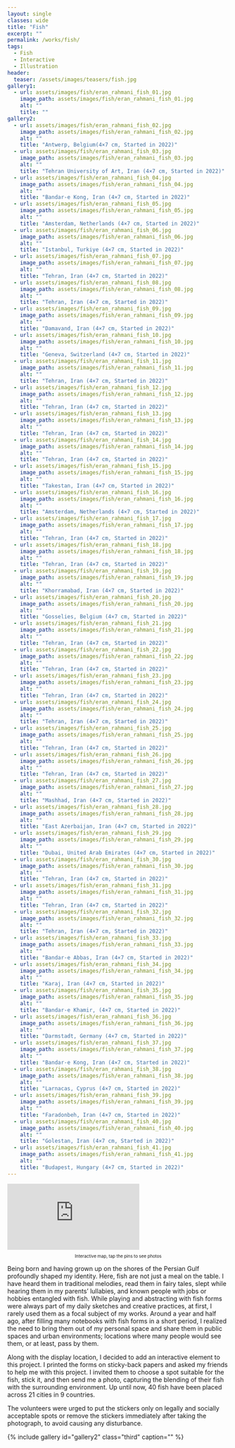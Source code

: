 ```yaml
---
layout: single
classes: wide
title: "Fish"
excerpt: ""
permalink: /works/fish/
tags:
  - Fish
  - Interactive
  - Illustration
header:
  teaser: /assets/images/teasers/fish.jpg 
gallery1:
  - url: assets/images/fish/eran_rahmani_fish_01.jpg
    image_path: assets/images/fish/eran_rahmani_fish_01.jpg
    alt: ""
    title: ""
gallery2:
  - url: assets/images/fish/eran_rahmani_fish_02.jpg
    image_path: assets/images/fish/eran_rahmani_fish_02.jpg
    alt: ""
    title: "Antwerp, Belgium(4×7 cm, Started in 2022)"
  - url: assets/images/fish/eran_rahmani_fish_03.jpg
    image_path: assets/images/fish/eran_rahmani_fish_03.jpg
    alt: ""
    title: "Tehran University of Art, Iran (4×7 cm, Started in 2022)"
  - url: assets/images/fish/eran_rahmani_fish_04.jpg
    image_path: assets/images/fish/eran_rahmani_fish_04.jpg
    alt: ""
    title: "Bandar-e Kong, Iran (4×7 cm, Started in 2022)"
  - url: assets/images/fish/eran_rahmani_fish_05.jpg
    image_path: assets/images/fish/eran_rahmani_fish_05.jpg
    alt: ""
    title: "Amsterdam, Netherlands (4×7 cm, Started in 2022)"
  - url: assets/images/fish/eran_rahmani_fish_06.jpg
    image_path: assets/images/fish/eran_rahmani_fish_06.jpg
    alt: ""
    title: "Istanbul, Turkiye (4×7 cm, Started in 2022)"
  - url: assets/images/fish/eran_rahmani_fish_07.jpg
    image_path: assets/images/fish/eran_rahmani_fish_07.jpg
    alt: ""
    title: "Tehran, Iran (4×7 cm, Started in 2022)"
  - url: assets/images/fish/eran_rahmani_fish_08.jpg
    image_path: assets/images/fish/eran_rahmani_fish_08.jpg
    alt: ""
    title: "Tehran, Iran (4×7 cm, Started in 2022)"
  - url: assets/images/fish/eran_rahmani_fish_09.jpg
    image_path: assets/images/fish/eran_rahmani_fish_09.jpg
    alt: ""
    title: "Damavand, Iran (4×7 cm, Started in 2022)"
  - url: assets/images/fish/eran_rahmani_fish_10.jpg
    image_path: assets/images/fish/eran_rahmani_fish_10.jpg
    alt: ""
    title: "Geneva, Switzerland (4×7 cm, Started in 2022)"
  - url: assets/images/fish/eran_rahmani_fish_11.jpg
    image_path: assets/images/fish/eran_rahmani_fish_11.jpg
    alt: ""
    title: "Tehran, Iran (4×7 cm, Started in 2022)"
  - url: assets/images/fish/eran_rahmani_fish_12.jpg
    image_path: assets/images/fish/eran_rahmani_fish_12.jpg
    alt: ""
    title: "Tehran, Iran (4×7 cm, Started in 2022)"
  - url: assets/images/fish/eran_rahmani_fish_13.jpg
    image_path: assets/images/fish/eran_rahmani_fish_13.jpg
    alt: ""
    title: "Tehran, Iran (4×7 cm, Started in 2022)"
  - url: assets/images/fish/eran_rahmani_fish_14.jpg
    image_path: assets/images/fish/eran_rahmani_fish_14.jpg
    alt: ""
    title: "Tehran, Iran (4×7 cm, Started in 2022)"
  - url: assets/images/fish/eran_rahmani_fish_15.jpg
    image_path: assets/images/fish/eran_rahmani_fish_15.jpg
    alt: ""
    title: "Takestan, Iran (4×7 cm, Started in 2022)"
  - url: assets/images/fish/eran_rahmani_fish_16.jpg
    image_path: assets/images/fish/eran_rahmani_fish_16.jpg
    alt: ""
    title: "Amsterdam, Netherlands (4×7 cm, Started in 2022)"
  - url: assets/images/fish/eran_rahmani_fish_17.jpg
    image_path: assets/images/fish/eran_rahmani_fish_17.jpg
    alt: ""
    title: "Tehran, Iran (4×7 cm, Started in 2022)"
  - url: assets/images/fish/eran_rahmani_fish_18.jpg
    image_path: assets/images/fish/eran_rahmani_fish_18.jpg
    alt: ""
    title: "Tehran, Iran (4×7 cm, Started in 2022)"
  - url: assets/images/fish/eran_rahmani_fish_19.jpg
    image_path: assets/images/fish/eran_rahmani_fish_19.jpg
    alt: ""
    title: "Khorramabad, Iran (4×7 cm, Started in 2022)"
  - url: assets/images/fish/eran_rahmani_fish_20.jpg
    image_path: assets/images/fish/eran_rahmani_fish_20.jpg
    alt: ""
    title: "Gosselies, Belgium (4×7 cm, Started in 2022)"
  - url: assets/images/fish/eran_rahmani_fish_21.jpg
    image_path: assets/images/fish/eran_rahmani_fish_21.jpg
    alt: ""
    title: "Tehran, Iran (4×7 cm, Started in 2022)"
  - url: assets/images/fish/eran_rahmani_fish_22.jpg
    image_path: assets/images/fish/eran_rahmani_fish_22.jpg
    alt: ""
    title: "Tehran, Iran (4×7 cm, Started in 2022)"
  - url: assets/images/fish/eran_rahmani_fish_23.jpg
    image_path: assets/images/fish/eran_rahmani_fish_23.jpg
    alt: ""
    title: "Tehran, Iran (4×7 cm, Started in 2022)"
  - url: assets/images/fish/eran_rahmani_fish_24.jpg
    image_path: assets/images/fish/eran_rahmani_fish_24.jpg
    alt: ""
    title: "Tehran, Iran (4×7 cm, Started in 2022)"
  - url: assets/images/fish/eran_rahmani_fish_25.jpg
    image_path: assets/images/fish/eran_rahmani_fish_25.jpg
    alt: ""
    title: "Tehran, Iran (4×7 cm, Started in 2022)"
  - url: assets/images/fish/eran_rahmani_fish_26.jpg
    image_path: assets/images/fish/eran_rahmani_fish_26.jpg
    alt: ""
    title: "Tehran, Iran (4×7 cm, Started in 2022)"
  - url: assets/images/fish/eran_rahmani_fish_27.jpg
    image_path: assets/images/fish/eran_rahmani_fish_27.jpg
    alt: ""
    title: "Mashhad, Iran (4×7 cm, Started in 2022)"
  - url: assets/images/fish/eran_rahmani_fish_28.jpg
    image_path: assets/images/fish/eran_rahmani_fish_28.jpg
    alt: ""
    title: "East Azerbaijan, Iran (4×7 cm, Started in 2022)"
  - url: assets/images/fish/eran_rahmani_fish_29.jpg
    image_path: assets/images/fish/eran_rahmani_fish_29.jpg
    alt: ""
    title: "Dubai, United Arab Emirates (4×7 cm, Started in 2022)"
  - url: assets/images/fish/eran_rahmani_fish_30.jpg
    image_path: assets/images/fish/eran_rahmani_fish_30.jpg
    alt: ""
    title: "Tehran, Iran (4×7 cm, Started in 2022)"
  - url: assets/images/fish/eran_rahmani_fish_31.jpg
    image_path: assets/images/fish/eran_rahmani_fish_31.jpg
    alt: ""
    title: "Tehran, Iran (4×7 cm, Started in 2022)"
  - url: assets/images/fish/eran_rahmani_fish_32.jpg
    image_path: assets/images/fish/eran_rahmani_fish_32.jpg
    alt: ""
    title: "Tehran, Iran (4×7 cm, Started in 2022)"
  - url: assets/images/fish/eran_rahmani_fish_33.jpg
    image_path: assets/images/fish/eran_rahmani_fish_33.jpg
    alt: ""
    title: "Bandar-e Abbas, Iran (4×7 cm, Started in 2022)"
  - url: assets/images/fish/eran_rahmani_fish_34.jpg
    image_path: assets/images/fish/eran_rahmani_fish_34.jpg
    alt: ""
    title: "Karaj, Iran (4×7 cm, Started in 2022)"
  - url: assets/images/fish/eran_rahmani_fish_35.jpg
    image_path: assets/images/fish/eran_rahmani_fish_35.jpg
    alt: ""
    title: "Bandar-e Khamir, (4×7 cm, Started in 2022)"
  - url: assets/images/fish/eran_rahmani_fish_36.jpg
    image_path: assets/images/fish/eran_rahmani_fish_36.jpg
    alt: ""
    title: "Darmstadt, Germany (4×7 cm, Started in 2022)"
  - url: assets/images/fish/eran_rahmani_fish_37.jpg
    image_path: assets/images/fish/eran_rahmani_fish_37.jpg
    alt: ""
    title: "Bandar-e Kong, Iran (4×7 cm, Started in 2022)"
  - url: assets/images/fish/eran_rahmani_fish_38.jpg
    image_path: assets/images/fish/eran_rahmani_fish_38.jpg
    alt: ""
    title: "Larnacas, Cyprus (4×7 cm, Started in 2022)"
  - url: assets/images/fish/eran_rahmani_fish_39.jpg
    image_path: assets/images/fish/eran_rahmani_fish_39.jpg
    alt: ""
    title: "Faradonbeh, Iran (4×7 cm, Started in 2022)"
  - url: assets/images/fish/eran_rahmani_fish_40.jpg
    image_path: assets/images/fish/eran_rahmani_fish_40.jpg
    alt: ""
    title: "Golestan, Iran (4×7 cm, Started in 2022)"
  - url: assets/images/fish/eran_rahmani_fish_41.jpg
    image_path: assets/images/fish/eran_rahmani_fish_41.jpg
    alt: ""
    title: "Budapest, Hungary (4×7 cm, Started in 2022)"
---
```


<div markdown="0" class="iframe-container">
  <iframe src="https://www.google.com/maps/d/u/2/embed?mid=19d-hID5gUM2fOakEdlf6Gs1xaqiqa5g&ehbc=2E312F&noprof=1" frameborder="0" scrolling="no" allowfullscreen></iframe>
</div>
<p style="text-align: center;font-size:0.7em">Interactive map, tap the pins to see photos</p>

Being born and having grown up on the shores of the Persian Gulf profoundly shaped my identity. Here, fish are not just a meal on the table. I have heard them in traditional melodies, read them in fairy tales, slept while hearing them in my parents’ lullabies, and known people with jobs or hobbies entangled with fish. While playing and abstracting with fish forms were always part of my daily sketches and creative practices, at first, I rarely used them as a focal subject of my works. Around a year and half ago, after filling many notebooks with fish forms in a short period, I realized the need to bring them out of my personal space and share them in public spaces and urban environments; locations where many people would see them, or at least, pass by them. 

Along with the display location, I decided to add an interactive element to this project. I printed the forms on sticky-back papers and asked my friends to help me with this project. I invited them to choose a spot suitable for the fish, stick it, and then send me a photo, capturing the blending of their fish with the surrounding environment. Up until now, 40 fish have been placed across 21 cities in 9 countries.

The volunteers were urged to put the stickers only on legally and socially acceptable spots or remove the stickers immediately after taking the photograph, to avoid causing any disturbance. 

{% include gallery id="gallery2" class="third" caption="" %}